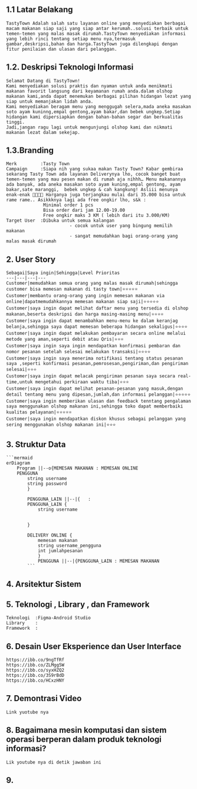 ## 1.1 Latar Belakang
    TastyTown Adalah salah satu layanan online yang menyediakan berbagai macam makanan siap saji yang siap antar kerumah..solusi terbaik untuk temen-temen yang malas masak dirumah.TastyTown menyediakan informasi yang lebih rinci tentang setiap menu nya,termasuk gambar,deskripsi,bahan dan harga.TastyTown juga dilengkapi dengan fitur penilaian dan ulasan dari pelanggan.      
## 1.2. Deskripsi Teknologi Informasi

    Selamat Datang di TastyTown!
    Kami menyediakan solusi praktis dan nyaman untuk anda menikmati makanan favorit langsung dari keyamanan rumah anda.dalam olshop makanan kami,anda dapat menemukan berbagai pilihan hidangan lezat yang siap untuk memanjakan lidah anda.
    Kami menyediakan beragam menu yang menggugah selera,mada aneka masakan soto ayam kuninng,empal gentong,ayam bakar,dan bebek ungkep.Setiap hidangan kami dipersiapkan dengan bahan-bahan segar dan berkualitas tinggi.
    Jadi,jangan ragu lagi untuk mengunjungi olshop kami dan nikmati makanan lezat dalam sekejap.

## 1.3.Branding
    Merk         :Tasty Town    
    Campaign     :Siapa nih yang sukaa makan Tasty Town? Kabar gembiraa sekarang Tasty Town ada layanan Deliverynya lho, cocok banget buat temen-temen yang mau pesen makan di rumah aja nihhh… Menu makanannya ada banyak, ada aneka masakan soto ayam kuning,empal gentong, ayam bakar,sate maranggi,  bebek ungkep & cah kangkung! Asliii menunya enak-enak 👍🏻👍🏻 Harganya juga terjangkau mulai dari 35.000 bisa untuk rame rame.. Asikkknya lagi ada free ongkir lho, s&k :
                  Minimal order 1 pcs
                  Bisa order dari jam 12.00-19.00
                  Free ongkir maks 3 KM ( lebih dari itu 3.000/KM)
    Target User  :Dibuka untuk semua kalangan
                            - cocok untuk user yang bingung memilih makanan
                            - sangat memudahkan bagi orang-orang yang malas masak dirumah
## 2. User Story


    Sebagai|Saya ingin|Sehingga|Level Prioritas
    ---|---|---|---
    Customer|memudahkan semua orang yang malas masak dirumah|sehingga customer bisa memesan makanan di tasty town|⭐⭐⭐⭐⭐
    Customer|membantu orang-orang yang ingin memesan makanan via online|dapatmemudahkannya memesan makanan siap saji|⭐⭐⭐⭐⭐
    Customer|saya ingin dapat melihat daftar menu yang tersedia di olshop makanan,beserta deskripsi dan harga masing-masing menu|⭐⭐⭐⭐
    Customer|saya ingin dapat menambahkan menu-menu ke dalam keranjag belanja,sehingga saya dapat memesan beberapa hidangan sekaligus|⭐⭐⭐⭐
    Customer|saya ingin dapat melakukan pembayaran secara online melalui metode yang aman,seperti debit atau Qris|⭐⭐⭐
    Customer|saya ingin saya ingin mendapatkan konfirmasi pembaran dan nomor pesanan setelah selesai melakukan transaksi|⭐⭐⭐⭐
    Customer|saya ingin saya menerima notifikasi tentang status pesanan saya ,seperti konfirmasi pesanan,pemrosesan,pengiriman,dan pengiriman selesai|⭐⭐⭐
    Customer|saya ingin dapat melacak pengiriman pesanan saya secara real-time,untuk mengetahui perkiraan waktu tiba|⭐⭐⭐
    Customer|saya ingin dapat melihat pesanan-pesanan yang masuk,dengan detail tentang menu yang dipesan,jumlah,dan informasi pelanggan|⭐⭐⭐⭐⭐
    Customer|saya ingin memberikan ulasan dan feedback tenntang pengalaman saya menggunakan olshop makanan ini,sehingga toko dapat memberbaiki kualitas pelayanan|⭐⭐⭐⭐⭐
    Customer|saya ingin mendapatkan diskon khusus sebagai pelanggan yang sering menggunakan olshop makanan ini|⭐⭐⭐
    

## 3. Struktur Data
    ```mermaid
    erDiagram
        Program ||--o{MEMESAN MAKANAN : MEMESAN ONLINE
        PENGGUNA
            string username
            string password
            }

            PENGGUNA_LAIN ||--|{   :
            PENGGUNA_LAIN {
                string username

                
            }

            DELIVERY ONLINE {
                memesan makanan 
                string username_pengguna
                int jumlahpesanan
                }
                PENGGUNA ||--|{PENGGUNA_LAIN : MEMESAN MAKANAN
            ```
            

## 4. Arsitektur Sistem
    
## 5. Teknologi , Library , dan Framework
    Teknologi  :Figma-Android Studio
    Library    :       
    Framework  :
## 6. Desain User Eksperience dan User Interface
    https://ibb.co/9ngTfRf
    https://ibb.co/ZLMgg5W
    https://ibb.co/syxHZQ2
    https://ibb.co/3S9rBdD
    https://ibb.co/HCxzHNY
## 7. Demontrasi Video

    Link yuotube nya
    
## 8. Bagaimana mesin komputasi dan sistem operasi berperan dalam produk teknologi informasi?

    Lik youtube nya di detik jawaban ini 

    
## 9. 
